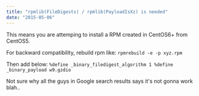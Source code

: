 ```yaml
---
title: "rpmlib(FileDigests) / rpmlib(PayloadIsXz) is needed"
date: "2015-05-06"
---
```


This means you are attemping to install a RPM created in CentOS6+ from CentOS5.

For backward compatibility, rebuild rpm like: `rpmrebuild -e -p xyz.rpm`

Then add below: `%define _binary_filedigest_algorithm 1 %define _binary_payload w9.gzdio`

Not sure why all the guys in Google search results says it's not gonna work blah..
